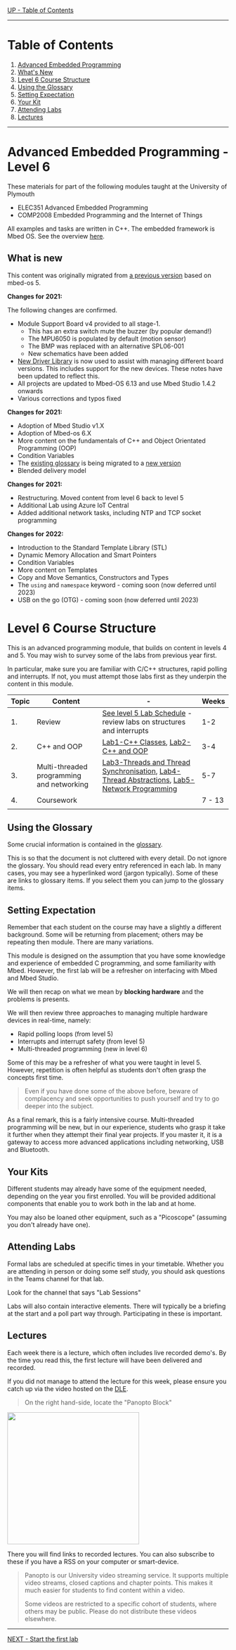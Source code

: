 [UP - Table of Contents](../README.md)

---

# Table of Contents

1. [Advanced Embedded Programming](#advanced-embedded-programming---level-6)
1. [What's New](#what-is-new)
1. [Level 6 Course Structure](#level-6-course)
1. [Using the Glossary](#using-the-glossary)
1. [Setting Expectation](#setting-expectation)
1. [Your Kit](#your-kits)
1. [Attending Labs](#attending-labs)
1. [Lectures](#lectures)

---

# Advanced Embedded Programming - Level 6

These materials for part of the following modules taught at the University of Plymouth

* ELEC351 Advanced Embedded Programming
* COMP2008 Embedded Programming and the Internet of Things

All examples and tasks are written in C++. The embedded framework is Mbed OS. See the overview [here](../README.md).


## What is new
This content was originally migrated from [a previous version](http://blogs.plymouth.ac.uk/embedded-systems/microcontrollers/mbed-os-2/courses/embedded-systems-in-context-level-4/foreward/) based on mbed-os 5.

**Changes for 2021:**

The following changes are confirmed.

* Module Support Board v4 provided to all stage-1. 
   * This has an extra switch mute the buzzer (by popular demand!)
   * The MPU6050 is populated by default (motion sensor)
   * The BMP was replaced with an alternative SPL06-001
   * New schematics have been added
* [New Driver Library](https://github.com/UniversityOfPlymouth-Electronics/libuopmsb) is now used to assist with managing different board versions. This includes support for the new devices. These notes have been updated to reflect this.
* All projects are updated to Mbed-OS 6.13 and use Mbed Studio 1.4.2 onwards
* Various corrections and typos fixed

**Changes for 2021:**

* Adoption of Mbed Studio v1.X
* Adoption of Mbed-os 6.X
* More content on the fundamentals of C++ and Object Orientated Programming (OOP)
* Condition Variables
* The [existing glossary](http://blogs.plymouth.ac.uk/embedded-systems/glossary-2/) is being migrated to a [new version](/glossary/README.md) 
* Blended delivery model

**Changes for 2021:**

* Restructuring. Moved content from level 6 back to level 5
* Additional Lab using Azure IoT Central
* Added additional network tasks, including NTP and TCP socket programming

**Changes for 2022:**

* Introduction to the Standard Template Library (STL)
* Dynamic Memory Allocation and Smart Pointers
* Condition Variables
* More content on Templates
* Copy and Move Semantics, Constructors and Types
* The `using` and `namespace` keyword - coming soon (now deferred until 2023)
* USB on the go (OTG) - coming soon (now deferred until 2023)

# Level 6 Course Structure
This is an advanced programming module, that builds on content in levels 4 and 5. You may wish to survey some of the labs from previous year first.

In particular, make sure you are familiar with C/C++ structures, rapid polling and interrupts. If not, you must attempt those labs first as they underpin the content in this module.

| Topic | Content | - | Weeks |
| --- | --- | --- | --- |
| 1. | Review | [See level 5 Lab Schedule](../level5/README.md) - review labs on structures and interrupts | 1-2 |
| 2. | C++ and OOP | [Lab1-C++ Classes](Cplusplus-classes.md), [Lab2-C++ and OOP](Cplusplus-oop.md) | 3-4 |
| 3. | Multi-threaded programming and networking | [Lab3-Threads and Thread Synchronisation](threads1.md), [Lab4-Thread Abstractions](thread_abstractions.md), [Lab5-Network Programming](network_programming.md) | 5-7 |
| 4. | Coursework | | 7 - 13 |
| |

## Using the Glossary
Some crucial information is contained in the [glossary](/glossary/README.md).

This is so that the document is not cluttered with every detail. Do not ignore the glossary. You should read every entry referenced in each lab. In many cases, you may see a hyperlinked word (jargon typically). Some of these are links to glossary items. If you select them you can jump to the glossary items.

## Setting Expectation
Remember that each student on the course may have a slightly a different background. Some will be returning from placement; others may be repeating then module. There are many variations.

This module is designed on the assumption that you have some knowledge and experience of embedded C programming, and some familiarity with Mbed.  However, the first lab will be a refresher on interfacing with Mbed and Mbed Studio. 

We will then recap on what we mean by **blocking hardware** and the problems is presents.

We will then review three approaches to managing multiple hardware devices in real-time, namely:

* Rapid polling loops (from level 5)
* Interrupts and interrupt safety (from level 5)
* Multi-threaded programming (new in level 6)

Some of this may be a refresher of what you were taught in level 5. However, repetition is often helpful as students don't often grasp the concepts first time. 

> Even if you have done some of the above before, beware of complacency and seek opportunities to push yourself and try to go deeper into the subject.

As a final remark, this is a fairly intensive course. Multi-threaded programming will be new, but in our experience, students who grasp it take it further when they attempt their final year projects. If you master it, it is a gateway to access more advanced applications including networking, USB and Bluetooth.


## Your Kits
Different students may already have some of the equipment needed, depending on the year you first enrolled. You will be provided additional components that enable you to work both in the lab and at home. 

You may also be loaned other equipment, such as a "Picoscope" (assuming you don't already have one).


## Attending Labs
Formal labs are scheduled at specific times in your timetable. Whether you are attending in person or doing some self study, you should ask questions in the Teams channel for that lab.

Look for the channel that says "Lab Sessions"

Labs will also contain interactive elements. There will typically be a briefing at the start and a poll part way through. Participating in these is important.

## Lectures
Each week there is a lecture, which often includes live recorded demo's. By the time you read this, the first lecture will have been delivered and recorded.

If you did not manage to attend the lecture for this week, please ensure you catch up via the video hosted on the [DLE](https://dle.plymouth.ac.uk).

> On the right hand-side, locate the "Panopto Block"

<img src="../img/PanoptoBlock.png" width=300>

There you will find links to recorded lectures. You can also subscribe to these if you have a RSS on your computer or smart-device.

> Panopto is our University video streaming service. It supports multiple video streams, closed captions and chapter points. This makes it much easier for students to find content within a video.
>
> Some videos are restricted to a specific cohort of students, where others may be public. Please do not distribute these videos elsewhere.  

---
[NEXT - Start the first lab](#Level-6-Course)

